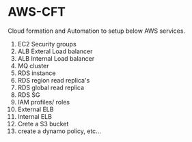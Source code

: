 # AWS-CFT
Cloud formation and Automation to setup below AWS services.

1. EC2 Security groups
2. ALB Exteral Load balancer
3. ALB Internal Load balancer
4. MQ cluster
5. RDS instance
6. RDS region read replica's
7. RDS global read replica
8. RDS SG
9. IAM profiles/ roles
10. External ELB
11. Internal ELB
12. Crete a S3 bucket
13. create a dynamo policy, etc...

